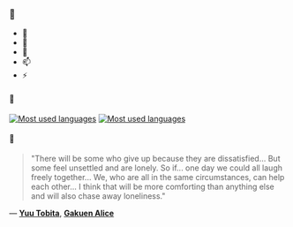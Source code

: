 ### 👋

- 🔭
- 🌱
- 💬
- 📫
- ⚡

#### 🧏

[![Most used languages](https://github-readme-stats-aynah.vercel.app/api/top-langs/?username=aynh&theme=solarized-dark&langs_count=6&layout=compact&hide_title=true)](https://github.com/anuraghazra/github-readme-stats#gh-dark-mode-only)
[![Most used languages](https://github-readme-stats-aynah.vercel.app/api/top-langs/?username=aynh&theme=solarized-light&langs_count=6&layout=compact&hide_title=true)](https://github.com/anuraghazra/github-readme-stats#gh-light-mode-only)

#### 💬

> "There will be some who give up because they are dissatisfied... But some feel unsettled and are lonely. So if... one day we could all laugh freely together... We, who are all in the same circumstances, can help each other... I think that will be more comforting than anything else and will also chase away loneliness."

&mdash; [**Yuu Tobita**](https://myanimelist.net/character.php?q=Yuu%20Tobita&cat=character), [**Gakuen Alice**](https://myanimelist.net/search/all?q=Gakuen%20Alice&cat=all)
